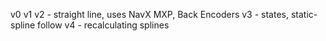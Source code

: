 v0
v1
v2 - straight line, uses NavX MXP, Back Encoders
v3 - states, static-spline follow
v4 - recalculating splines